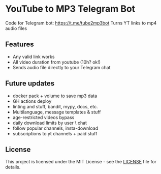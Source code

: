# YouTube to MP3 Telegram Bot

Code for Telegram bot: https://t.me/tube2mp3bot
Turns YT links to mp4 audio files

## Features

- Any valid link works
- All video duration from youtube (10h? ok!)
- Sends audio file directly to your Telegram chat

## Future updates

- docker pack + volume to save mp3 data
- GH actions deploy
- linting and stuff, bandit, mypy, docs, etc.
- Multilanguage, message templates & stuff
- age-restricted videos bypass
- daily download limits by user \ chat
- follow popular channels, insta-download
- subscriptions to yt channels + paid stuff

## License

This project is licensed under the MIT License - see the [LICENSE](LICENSE) file for details.
